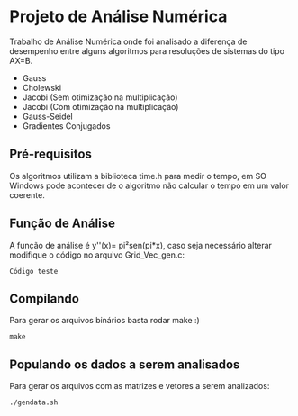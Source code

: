 # Projeto de Análise Numérica
Trabalho de Análise Numérica onde foi analisado a diferença de desempenho entre alguns algoritmos para resoluções de sistemas do tipo AX=B.
* Gauss
* Cholewski
* Jacobi (Sem otimização na multiplicação)
* Jacobi (Com otimização na multiplicação)
* Gauss-Seidel
* Gradientes Conjugados

## Pré-requisitos
Os algoritmos utilizam a biblioteca time.h para medir o tempo, em SO Windows pode acontecer de o algoritmo não calcular o tempo em um valor coerente.

## Função de Análise
A função de análise é y''(x)= pi²sen(pi*x), caso seja necessário alterar modifique o código no arquivo Grid_Vec_gen.c:
```
Código teste
```

## Compilando
Para gerar os arquivos binários basta rodar make :)
```
make
```

## Populando os dados a serem analisados
Para gerar os arquivos com as matrizes e vetores a serem analizados:
```
./gendata.sh
```

